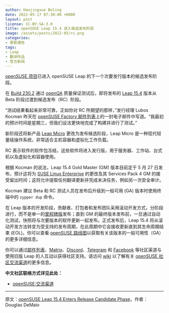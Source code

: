 ```yaml
---
author: Hanjingxue Boling
date: 2022-05-17 07:30:00 +0800
layout: post
license: CC-BY-SA-3.0
title: openSUSE Leap 15.4 进入候选发布阶段
image: /assets/posts/2022-05/rc.png
categories:
- 更新通告
tags:
- Leap
- 翻译作品
- 官方新闻
---
```


[openSUSE 项目](https://get.opensuse.org/)已进入 openSUSE Leap 的下一个次要发行版本的候选发布阶段。

在 [Build 230.2](https://openqa.opensuse.org/tests/overview?distri=opensuse&version=15.4&build=230.2&groupid=50) 通过 [openQA](https://openqa.opensuse.org/) 质量保证测试后，即将发布的 [Leap 15.4](https://get.opensuse.org/testing/) 版本从 Beta 阶段过渡到候选发布（RC）阶段。

“测试结果看起来非常可靠，正如你对 RC 所期望的那样，”发行经理 Lubos Kocman 昨天在 [openSUSE Factory 邮件列表](https://lists.opensuse.org/archives/list/factory@lists.opensuse.org/thread/APWGH6QWOBEQW4RF2JOOAGVMGB5RJIHX/)上的一封电子邮件中写道。“我最初的预计时间是星期三，但我们设法更快地完成了构建并进行了测试。”

新阶段还将新产品 [Leap Micro](https://get.opensuse.org/leapmicro/5.2/) 更改为发布候选阶段，Leap Micro 是一种现代轻量级操作系统，非常适合主机容器和虚拟化工作负载。

RC 表示软件的软件包冻结，这些软件将进入发行版，用于服务器、工作站、台式机以及虚拟化和容器使用。

根据 Kocman 的说法，Leap 15.4 Gold Master (GM) 版本目前定于 5 月 27 日发布，预计这将为 [SUSE Linux Enterprise](https://www.suse.com/products/server/) 的更改及其 Services Pack 4 GM 的接受留出时间；这将允许提取任何翻译更新并完成未决任务，例如另一次安全审计。

Kocman 建议 Beta 和 RC 测试人员在发布后升级到一般可用 (GA) 版本时使用终端中的 `zypper dup` 命令。

在 Leap 版本的开发阶段，贡献者、打包者和发布团队采用滚动开发方式，分阶段进行，而不是单一的[里程碑版](https://en.wikipedia.org/wiki/Software_release_life_cycle#Pre-alpha)发布；直到 GM 的最终版本发布前，一旦通过自动化测试，快照将与次要版本的软件更新一起发布。正式发布后，Leap 15.4 将从滚动开发方法转变为受支持的发布周期，在此周期中它会接收更新直到其生命周期结束 (EOL)。你可以查看 [openSUSE 路线图](https://en.opensuse.org/openSUSE:Roadmap)以获取有关该版本的一般可用性（GA）的更多详细信息。

你可以通过[邮件列表](https://lists.opensuse.org/archives/)、[Matrix](https://matrix.to/#/#newscom:opensuse.org)、[Discord](https://discord.com/invite/opensuse)、[Telegram](https://t.me/openSUSE_group) 和 [Facebook](https://www.facebook.com/groups/opensuseproject) 等社区渠道与使用旧版 Leap 的人互动以获得社区支持。请访问 [wiki](https://en.opensuse.org/openSUSE:Communication_channels) 以了解有关 [openSUSE 社区交流渠道](https://en.opensuse.org/openSUSE:Communication_channels)的更多信息。

**中文社区联络方式详见此处：**

- [openSUSE:交流渠道](https://zh.opensuse.org/openSUSE:%E4%BA%A4%E6%B5%81%E6%B8%A0%E9%81%93#.E5.85.B3.E4.BA.8E.E7.AE.80.E4.BD.93.E4.B8.AD.E6.96.87)

------

原文：[openSUSE Leap 15.4 Enters Release Candidate Phase](https://news.opensuse.org/2022/05/17/leap-reaches-rc-phase/)，作者：Douglas DeMaio
